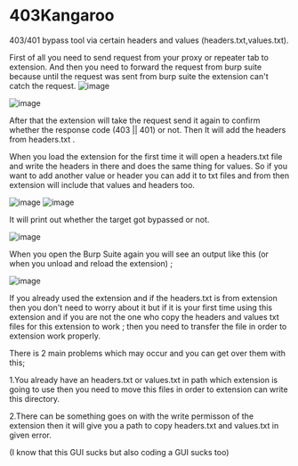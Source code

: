 # 403Kangaroo
403/401 bypass tool via certain headers and values (headers.txt,values.txt). 

First of all you need to send request from your proxy or repeater tab to extension. And then you need to forward the request from burp suite because until the request was sent from burp suite the extension can't catch the request. 
![image](https://user-images.githubusercontent.com/68515706/186393150-459518be-010d-4302-bc5c-2beecefb6dc5.png)

![image](https://user-images.githubusercontent.com/68515706/186393276-1da105b2-1556-4967-a82b-921c872632c2.png)

After that the extension will take the request send it again to confirm whether the response code (403 || 401) or not. Then It will add the headers from headers.txt .

When you load the extension for the first time it will open a headers.txt file and write the headers in there and does the same thing for values. So if you want to add another value or header you can add it to txt files and from then extension will include that values and headers too.

![image](https://user-images.githubusercontent.com/68515706/186397972-0b3cbc53-096c-441d-bee9-927a4a4c9020.png)
![image](https://user-images.githubusercontent.com/68515706/186397886-62d88bc4-54f2-442c-bdfa-d12d5dd4a7b8.png)
 
 
 It will print out whether the target got bypassed or not.
 
 
![image](https://user-images.githubusercontent.com/68515706/184893331-94704641-090d-4af5-8ec8-61869cba1d12.png)



When you open the Burp Suite again you will see an output like this (or when you unload and reload the extension) ;

![image](https://user-images.githubusercontent.com/68515706/185059985-f3cf023a-7958-4830-b7f8-29ca606a7991.png)


If you already used the extension and if the headers.txt is from extension then you don't need to worry about it but if it is your first time using this extension and if you are not the one who copy the headers and values txt files for this extension to work ; then you need to transfer the file in order to extension work properly.

There is 2 main problems which may occur and you can get over them with this;

1.You already have an headers.txt or values.txt in path which extension is going to use then you need to move this files in order to extension can write this directory.

2.There can be something goes on with the write permisson of the extension then it will give you a path to copy headers.txt and values.txt in given error.


(I know that this GUI sucks but also coding a GUI sucks too)
